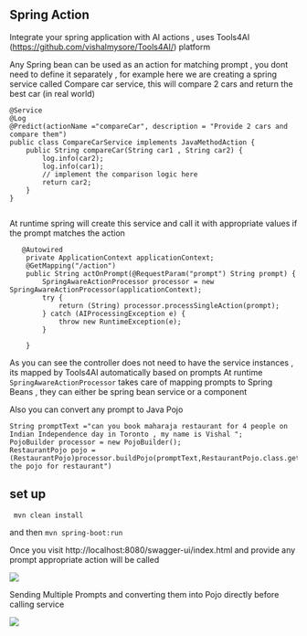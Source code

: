 ## Spring Action

Integrate your spring application with AI actions , uses Tools4AI (https://github.com/vishalmysore/Tools4AI/) platform 

Any Spring bean can be used as an action for matching prompt , you dont need to define it separately  , for example 
here we are creating a spring service called Compare car service, this will compare 2 cars and return the best car (in real world)

```
@Service
@Log
@Predict(actionName ="compareCar", description = "Provide 2 cars and compare them")
public class CompareCarService implements JavaMethodAction {
    public String compareCar(String car1 , String car2) {
        log.info(car2);
        log.info(car1);
        // implement the comparison logic here
        return car2;
    }
}


```

At runtime spring will create this service and call it with appropriate values if the prompt matches the action

```
   @Autowired
    private ApplicationContext applicationContext;
    @GetMapping("/action")
    public String actOnPrompt(@RequestParam("prompt") String prompt) {
        SpringAwareActionProcessor processor = new SpringAwareActionProcessor(applicationContext);
        try {
            return (String) processor.processSingleAction(prompt);
        } catch (AIProcessingException e) {
            throw new RuntimeException(e);
        }

    }
```
As you can see the controller does not need to have the service instances , its mapped by Tools4AI automatically based on prompts
At runtime ```SpringAwareActionProcessor``` takes care of mapping prompts to Spring Beans , they can either be spring bean service
or a component

Also you can convert any prompt to Java Pojo

``` 
String promptText ="can you book maharaja restaurant for 4 people on Indian Independence day in Toronto , my name is Vishal ";
PojoBuilder processor = new PojoBuilder();
RestaurantPojo pojo = (RestaurantPojo)processor.buildPojo(promptText,RestaurantPojo.class.getName(),"RestaurantPojo","Build the pojo for restaurant")
```

## set up
``` mvn clean install```

and then
```mvn spring-boot:run```

Once you visit http://localhost:8080/swagger-ui/index.html and provide any prompt appropriate action will be called 


<img src="swagger.PNG">

Sending Multiple Prompts and converting them into Pojo directly before calling service 

<img src="swagger2.PNG">

